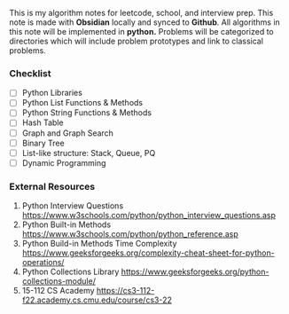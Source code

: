 This is my algorithm notes for leetcode, school, and interview prep. This note is made with **Obsidian** locally and synced to **Github**. All algorithms in this note will be implemented in **python.** Problems will be categorized to directories which will include problem prototypes and link to classical problems.

### Checklist
- [ ] Python Libraries
- [ ] Python List Functions & Methods
- [ ] Python String Functions & Methods
- [ ] Hash Table
- [ ] Graph and Graph Search
- [ ] Binary Tree
- [ ] List-like structure: Stack, Queue, PQ
- [ ] Dynamic Programming

### External Resources
1. Python Interview Questions https://www.w3schools.com/python/python_interview_questions.asp
2. Python Built-in Methods https://www.w3schools.com/python/python_reference.asp
3. Python Build-in Methods Time Complexity https://www.geeksforgeeks.org/complexity-cheat-sheet-for-python-operations/
4. Python Collections Library https://www.geeksforgeeks.org/python-collections-module/
5. 15-112 CS Academy https://cs3-112-f22.academy.cs.cmu.edu/course/cs3-22